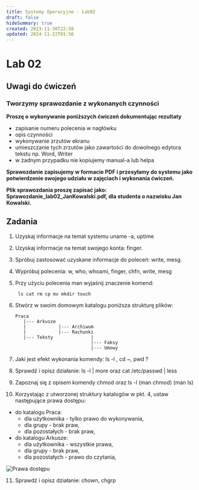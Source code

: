 ```yaml
---
title: Systemy Operacyjne - Lab02
draft: false
hideSummary: true
created: 2023-11-30T22:58
updated: 2024-11-22T01:56
---
```

# Lab 02

## Uwagi do ćwiczeń

### Tworzymy sprawozdanie z wykonanych czynności

**Proszę o wykonywanie poniższych ćwiczeń dokumentując rezultaty**
- zapisanie numeru polecenia w nagłówku
- opis czynności
- wykonywanie zrzutów ekranu
- umieszczanie tych zrzutów jako zawartości do dowolnego edytora tekstu np. Word, Writer
- w żadnym przypadku nie kopiujemy manual-a lub helpa

**Sprawozdanie zapisujemy w formacie PDF i przesyłamy do systemu jako potwierdzenie swojego udziału w zajęciach i wykonania ćwiczeń.**

**Plik sprawozdania proszę zapisać jako: Sprawozdanie_lab02_JanKowalski.pdf, dla studenta o nazwisku Jan Kowalski.**

## Zadania

1. Uzyskaj informacje na temat systemu uname -a, uptime

2. Uzyskaj informacje na temat swojego konta: finger. 
 
3. Spróbuj zastosować uzyskane informacje do poleceń: write, mesg.

4. Wypróbuj polecenia: w, who, whoami, finger, chfn, write, mesg

5. Przy użyciu polecenia man wyjaśnij znaczenie komend: 
 

        ls cat rm cp mv mkdir touch


6. Stwórz w swoim domowym katalogu poniższa strukturę plików:

       Praca
          |--- Arkusze
          |            |--- Archiwum
          |            |--- Rachunki
          |--- Teksty              |
                                   |--- Faksy
                                   |--- Umowy

 
7. Jaki jest efekt wykonania komendy: ls -l , cd ~, pwd ?

8. Sprawdź i opisz działanie: ls -l | more oraz cat /etc/passwd | less

9. Zapoznaj się z opisem komendy chmod oraz ls -l (man chmod) (man ls)

10. Korzystając z utworzonej struktury katalogów w pkt. 4, ustaw następujące prawa dostępu:

* do katalogu Praca:
   * dla użytkownika - tylko prawo do wykonywania,
   * dla grupy - brak praw,
   * dla pozostałych - brak praw,
* do katalogu Arkusze:
   * dla użytkownika - wszystkie prawa,
   * dla grupy - brak praw,
   * dla pozostałych - prawo do czytania,

![Prawa dostępu](images/prawa_dostepu.png)

11. Sprawdź i opisz działanie: chown, chgrp